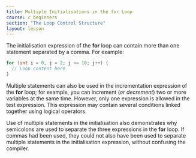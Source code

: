 ```yaml
---
title: Multiple Initialisations in the for Loop
course: c_beginners
section: "The Loop Control Structure"
layout: lesson
---
```


The initialisation expression of the **for** loop can contain more than one
statement separated by a comma. For example:

```c
for (int i = 0, j = 2; j <= 10; j++) {
  // Loop content here
}
```

Multiple statements can also be used in the incrementation expression of the
**for** loop; for example, you can increment (_or decrement_) two or more
variables at the same time. However, only one expression is allowed in the test
expression. This expression may contain several conditions linked together using
logical operators.

Use of multiple statements in the initialisation also demonstrates why
semicolons are used to separate the three expressions in the **for** loop. If
commas had been used, they could not also have been used to separate multiple
statements in the initialisation expression, without confusing the compiler.
